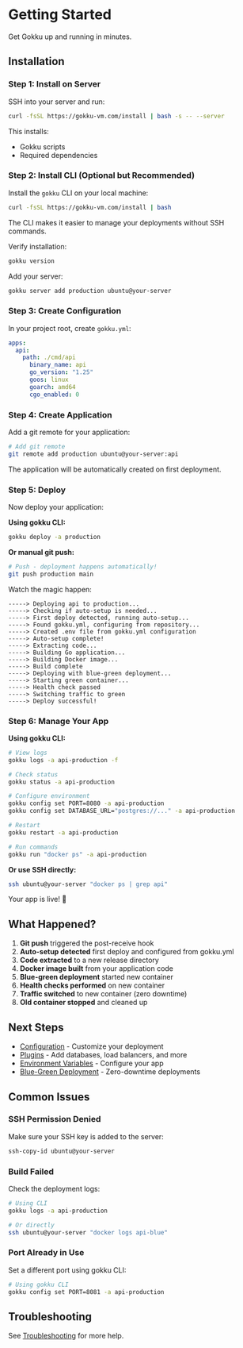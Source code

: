 # Getting Started

Get Gokku up and running in minutes.

## Installation

### Step 1: Install on Server

SSH into your server and run:

```bash
curl -fsSL https://gokku-vm.com/install | bash -s -- --server
```

This installs:
- Gokku scripts
- Required dependencies

### Step 2: Install CLI (Optional but Recommended)

Install the `gokku` CLI on your local machine:

```bash
curl -fsSL https://gokku-vm.com/install | bash
```

The CLI makes it easier to manage your deployments without SSH commands.

Verify installation:

```bash
gokku version
```

Add your server:

```bash
gokku server add production ubuntu@your-server
```

### Step 3: Create Configuration

In your project root, create `gokku.yml`:

```yaml
apps:
  api:
    path: ./cmd/api
      binary_name: api
      go_version: "1.25"
      goos: linux
      goarch: amd64
      cgo_enabled: 0
```

### Step 4: Create Application

Add a git remote for your application:

```bash
# Add git remote
git remote add production ubuntu@your-server:api
```

The application will be automatically created on first deployment.

### Step 5: Deploy

Now deploy your application:

**Using gokku CLI:**

```bash
gokku deploy -a production
```

**Or manual git push:**

```bash
# Push - deployment happens automatically!
git push production main
```

Watch the magic happen:

```
-----> Deploying api to production...
-----> Checking if auto-setup is needed...
-----> First deploy detected, running auto-setup...
-----> Found gokku.yml, configuring from repository...
-----> Created .env file from gokku.yml configuration
-----> Auto-setup complete!
-----> Extracting code...
-----> Building Go application...
-----> Building Docker image...
-----> Build complete
-----> Deploying with blue-green deployment...
-----> Starting green container...
-----> Health check passed
-----> Switching traffic to green
-----> Deploy successful!
```

### Step 6: Manage Your App

**Using gokku CLI:**

```bash
# View logs
gokku logs -a api-production -f

# Check status
gokku status -a api-production

# Configure environment
gokku config set PORT=8080 -a api-production
gokku config set DATABASE_URL="postgres://..." -a api-production

# Restart
gokku restart -a api-production

# Run commands
gokku run "docker ps" -a api-production
```

**Or use SSH directly:**

```bash
ssh ubuntu@your-server "docker ps | grep api"
```

Your app is live! 🎉

## What Happened?

1. **Git push** triggered the post-receive hook
2. **Auto-setup detected** first deploy and configured from gokku.yml
3. **Code extracted** to a new release directory
4. **Docker image built** from your application code
5. **Blue-green deployment** started new container
6. **Health checks performed** on new container
7. **Traffic switched** to new container (zero downtime)
8. **Old container stopped** and cleaned up

## Next Steps

- [Configuration](/guide/configuration) - Customize your deployment
- [Plugins](/guide/plugins) - Add databases, load balancers, and more
- [Environment Variables](/guide/env-vars) - Configure your app
- [Blue-Green Deployment](/guide/blue-green-deployment) - Zero-downtime deployments

## Common Issues

### SSH Permission Denied

Make sure your SSH key is added to the server:

```bash
ssh-copy-id ubuntu@your-server
```

### Build Failed

Check the deployment logs:

```bash
# Using CLI
gokku logs -a api-production

# Or directly
ssh ubuntu@your-server "docker logs api-blue"
```

### Port Already in Use

Set a different port using gokku CLI:

```bash
# Using gokku CLI
gokku config set PORT=8081 -a api-production
```

## Troubleshooting

See [Troubleshooting](/reference/troubleshooting) for more help.

